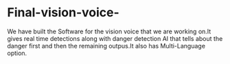 # Final-vision-voice-
We have built the Software for the vision voice that we are working on.It gives real time detections along with danger detection AI that tells about the danger first and then the remaining outpus.It also has Multi-Language option.

